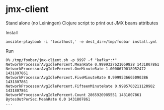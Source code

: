 # jmx-client
Stand alone (no Leiningen) Clojure script to print out JMX beans attributes

Install

    ansible-playbook -i 'localhost,' -e dest_dir=/tmp/foobar install.yml

Run

    0% /tmp/foobar/jmx-client.sh -p 9997 -f "kafka*:*"
    NetworkProcessorAvgIdlePercent.MeanRate 0.9999327621059828 1431807861
    NetworkProcessorAvgIdlePercent.OneMinuteRate 1.0000679018952472 1431807861
    NetworkProcessorAvgIdlePercent.FiveMinuteRate 0.9999536665090386 1431807861
    NetworkProcessorAvgIdlePercent.FifteenMinuteRate 0.9985703211120902 1431807861
    NetworkProcessorAvgIdlePercent.Count 2865920985551 1431807861
    BytesOutPerSec.MeanRate 0.0 1431807861
    ...
